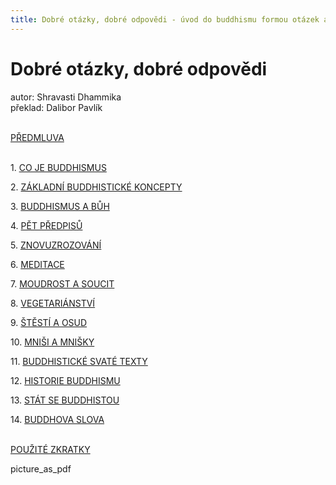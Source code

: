```yaml
---
title: Dobré otázky, dobré odpovědi - úvod do buddhismu formou otázek a odpovědí
---
```


# Dobré otázky, dobré odpovědi

autor: Shravasti Dhammika<br>
překlad: Dalibor Pavlík<br><br>

[PŘEDMLUVA](/texty/dobre-otazky-dobre-odpovedi/0-predmluva.html) <br><br>

<span>1.</span> [CO JE BUDDHISMUS](/texty/dobre-otazky-dobre-odpovedi/1-co-je-buddhismus)

<span>2.</span> [ZÁKLADNÍ BUDDHISTICKÉ KONCEPTY](/texty/dobre-otazky-dobre-odpovedi/2-zakladni-buddhisticke-koncepty)

<span>3.</span> [BUDDHISMUS A BŮH](/texty/dobre-otazky-dobre-odpovedi/3-buddhismus-a-buh)

<span>4.</span> [PĚT PŘEDPISŮ](/texty/dobre-otazky-dobre-odpovedi/4-pet-predpisu)

<span>5.</span> [ZNOVUZROZOVÁNÍ](/texty/dobre-otazky-dobre-odpovedi/5-znovuzrozovani)

<span>6.</span> [MEDITACE](/texty/dobre-otazky-dobre-odpovedi/6-meditace)

<span>7.</span> [MOUDROST A SOUCIT](/texty/dobre-otazky-dobre-odpovedi/7-moudrost-a-soucit)

<span>8.</span> [VEGETARIÁNSTVÍ](/texty/dobre-otazky-dobre-odpovedi/8-vegetarianstvi)

<span>9.</span> [ŠTĚSTÍ A OSUD](/texty/dobre-otazky-dobre-odpovedi/9-stesti-a-osud)

<span>10.</span> [MNIŠI A MNIŠKY](/texty/dobre-otazky-dobre-odpovedi/10-mnisi-a-mnisky)

<span>11.</span> [BUDDHISTICKÉ SVATÉ TEXTY](/texty/dobre-otazky-dobre-odpovedi/11-buddhisticke-svate-texty)

<span>12.</span> [HISTORIE BUDDHISMU](/texty/dobre-otazky-dobre-odpovedi/12-historie-buddhismu)

<span>13.</span> [STÁT SE BUDDHISTOU](/texty/dobre-otazky-dobre-odpovedi/13-stat-se-buddhistou)

<span>14.</span> [BUDDHOVA SLOVA](/texty/dobre-otazky-dobre-odpovedi/14-buddhova-slova)<br><br>

[POUŽITÉ ZKRATKY](/texty/dobre-otazky-dobre-odpovedi/pouzite-zkratky)<br>

<span class="material-icons pdf">
picture_as_pdf
</span>
